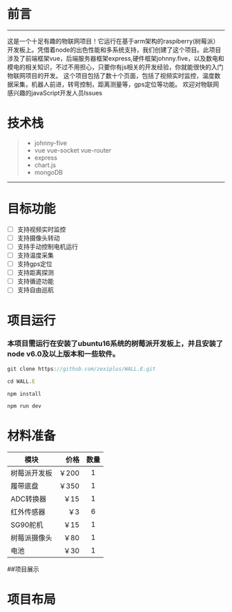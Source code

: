 # 前言
------

这是一个十足有趣的物联网项目！它运行在基于arm架构的raspiberry(树莓派）开发板上。凭借着node的出色性能和多系统支持，我们创建了这个项目。此项目涉及了前端框架vue，后端服务器框架express,硬件框架johnny.five，以及数电和模电的相关知识，不过不用担心，只要你有js相关的开发经验，你就能很快的入门物联网项目的开发。
这个项目包括了数十个页面，包括了视频实时监控，温度数据采集，机器人前进，转弯控制，距离测量等，gps定位等功能。
欢迎对物联网感兴趣的javaScript开发人员Issues
# 技术栈

> * johnny-five
> * vue vue-socket vue-router
> * express
> * chart.js 
> * mongoDB


------

# 目标功能
- [ ] 支持视频实时监控
- [ ] 支持摄像头转动
- [ ] 支持手动控制电机运行
- [ ] 支持温度采集
- [ ] 支持gps定位
- [ ] 支持距离探测
- [ ] 支持循迹功能
- [ ] 支持自由巡航

# 项目运行
### 本项目需运行在安装了ubuntu16系统的树莓派开发板上，并且安装了node v6.0及以上版本和一些软件。
```javascript
git clone https://github.com/zexiplus/WALL.E.git

cd WALL.E

npm install

npm run dev 
```



# 材料准备

| 模块              | 价格    |  数量  |
| --------          | -----:  | :----: |
|  树莓派开发板     |￥200    |1       |
|  履带底盘         |￥350    |1       |
|  ADC转换器        |￥15     |1       |
|  红外传感器       |￥3      |6       |
|  SG90舵机         |￥15     |1       |
|  树莓派摄像头     |￥80     |1       |
|  电池             |￥30     |1       |


##项目展示
# 项目布局
